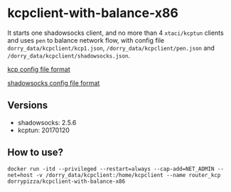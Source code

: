 # kcpclient-with-balance-x86
It starts one shadowsocks client, and no more than 4 `xtaci/kcptun` clients and uses `pen` to balance network flow, with config file `dorry_data/kcpclient/kcp1.json`, `/dorry_data/kcpclient/pen.json` and `/dorry_data/kcpclient/shadowsocks.json`.

[kcp config file format ](https://github.com/xtaci/kcptun/blob/master/README-CN.md)

[shadowsocks config file format](https://github.com/shadowsocks/shadowsocks/wiki/Configuration-via-Config-File)

##  Versions
 - shadowsocks: 2.5.6
 - kcptun: 20170120

## How to use?
```
docker run -itd --privileged --restart=always --cap-add=NET_ADMIN --net=host -v /dorry_data/kcpclient:/home/kcpclient --name router_kcp dorrypizza/kcpclient-with-balance-x86
```
